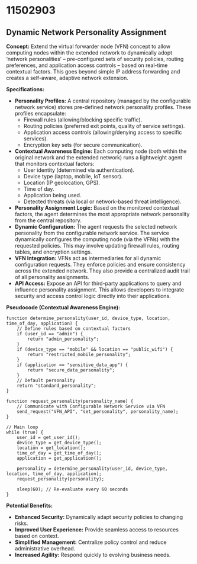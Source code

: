 # 11502903

## Dynamic Network Personality Assignment

**Concept:** Extend the virtual forwarder node (VFN) concept to allow computing nodes within the extended network to dynamically adopt ‘network personalities’ – pre-configured sets of security policies, routing preferences, and application access controls – based on real-time contextual factors. This goes beyond simple IP address forwarding and creates a self-aware, adaptive network extension.

**Specifications:**

*   **Personality Profiles:** A central repository (managed by the configurable network service) stores pre-defined network personality profiles. These profiles encapsulate:
    *   Firewall rules (allowing/blocking specific traffic).
    *   Routing policies (preferred exit points, quality of service settings).
    *   Application access controls (allowing/denying access to specific services).
    *   Encryption key sets (for secure communication).
*   **Contextual Awareness Engine:**  Each computing node (both within the original network and the extended network) runs a lightweight agent that monitors contextual factors:
    *   User identity (determined via authentication).
    *   Device type (laptop, mobile, IoT sensor).
    *   Location (IP geolocation, GPS).
    *   Time of day.
    *   Application being used.
    *   Detected threats (via local or network-based threat intelligence).
*   **Personality Assignment Logic:** Based on the monitored contextual factors, the agent determines the most appropriate network personality from the central repository.
*   **Dynamic Configuration:** The agent requests the selected network personality from the configurable network service. The service dynamically configures the computing node (via the VFNs) with the requested policies. This may involve updating firewall rules, routing tables, and encryption settings.
*   **VFN Integration:** VFNs act as intermediaries for all dynamic configuration requests. They enforce policies and ensure consistency across the extended network. They also provide a centralized audit trail of all personality assignments.
*   **API Access:** Expose an API for third-party applications to query and influence personality assignment.  This allows developers to integrate security and access control logic directly into their applications.

**Pseudocode (Contextual Awareness Engine):**

```
function determine_personality(user_id, device_type, location, time_of_day, application) {
    // Define rules based on contextual factors
    if (user_id == "admin") {
        return "admin_personality";
    }
    if (device_type == "mobile" && location == "public_wifi") {
        return "restricted_mobile_personality";
    }
    if (application == "sensitive_data_app") {
        return "secure_data_personality";
    }
    // Default personality
    return "standard_personality";
}

function request_personality(personality_name) {
    // Communicate with Configurable Network Service via VFN
    send_request("VFN_API", "set_personality", personality_name);
}

// Main loop
while (true) {
    user_id = get_user_id();
    device_type = get_device_type();
    location = get_location();
    time_of_day = get_time_of_day();
    application = get_application();

    personality = determine_personality(user_id, device_type, location, time_of_day, application);
    request_personality(personality);

    sleep(60); // Re-evaluate every 60 seconds
}
```

**Potential Benefits:**

*   **Enhanced Security:**  Dynamically adapt security policies to changing risks.
*   **Improved User Experience:**  Provide seamless access to resources based on context.
*   **Simplified Management:** Centralize policy control and reduce administrative overhead.
*   **Increased Agility:**  Respond quickly to evolving business needs.